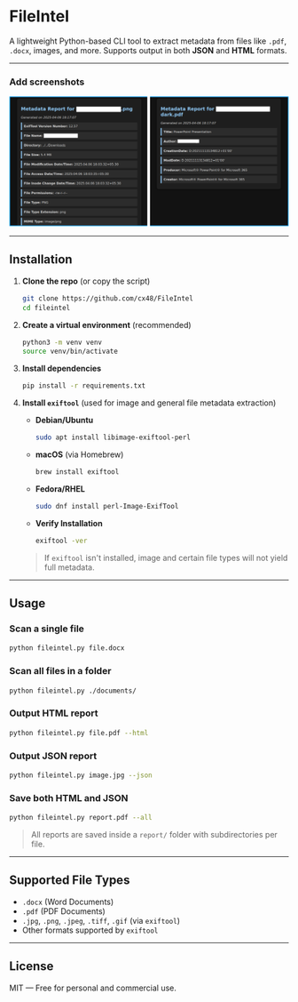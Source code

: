 # FileIntel

A lightweight Python-based CLI tool to extract metadata from files like `.pdf`, `.docx`, images, and more. Supports output in both **JSON** and **HTML** formats.

---

### Add screenshots

![Report Screenshot](assets/demo.png)

---

## Installation

1. **Clone the repo** (or copy the script)
   ```bash
   git clone https://github.com/cx48/FileIntel
   cd fileintel
   ```

2. **Create a virtual environment** (recommended)
   ```bash
   python3 -m venv venv
   source venv/bin/activate
   ```

3. **Install dependencies**
   ```bash
   pip install -r requirements.txt
   ```

4. **Install `exiftool`** (used for image and general file metadata extraction)

   - **Debian/Ubuntu**
     ```bash
     sudo apt install libimage-exiftool-perl
     ```

   - **macOS** (via Homebrew)
     ```bash
     brew install exiftool
     ```

   - **Fedora/RHEL**
     ```bash
     sudo dnf install perl-Image-ExifTool
     ```

   - **Verify Installation**
     ```bash
     exiftool -ver
     ```

   > If `exiftool` isn't installed, image and certain file types will not yield full metadata.

---

## Usage

### Scan a single file
```bash
python fileintel.py file.docx
```

### Scan all files in a folder
```bash
python fileintel.py ./documents/
```

### Output HTML report
```bash
python fileintel.py file.pdf --html
```

### Output JSON report
```bash
python fileintel.py image.jpg --json
```

### Save both HTML and JSON
```bash
python fileintel.py report.pdf --all
```

> All reports are saved inside a `report/` folder with subdirectories per file.

---

## Supported File Types

- `.docx` (Word Documents)
- `.pdf` (PDF Documents)
- `.jpg`, `.png`, `.jpeg`, `.tiff`, `.gif` (via `exiftool`)
- Other formats supported by `exiftool`

---

## License

MIT — Free for personal and commercial use.
